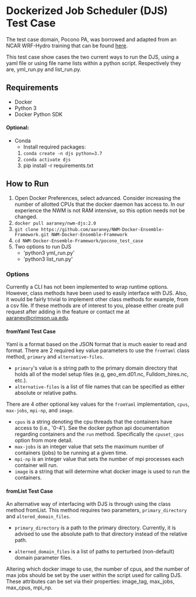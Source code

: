 # Dockerized Job Scheduler (DJS) Test Case

The test case domain, Pocono PA, was borrowed and adapted from
an NCAR WRF-Hydro training that can be found [here](https://github.com/NCAR/wrf_hydro_docker/tree/master/training/Pocono). 

This test case show cases the two current ways to run the DJS, using a yaml file
or using file name lists within a python script. Respectively they are, yml_run.py
and list_run.py.

## Requirements
- Docker
- Python 3
- Docker Python SDK
	
#### Optional:
- Conda
	- Install required packages:
	1. `conda create -n djs python=3.7`
	1. `conda activate djs`
	1. pip install -r requirements.txt


## How to Run
1. Open Docker Preferences, select advanced. Consider increasing the
   number of allotted CPUs that the docker daemon has access to. In our
experience the NWM is not RAM intensive, so this option needs not be
changed.
1. `docker pull aaraney/nwm-djs:2.0`
1. `git clone https://github.com/aaraney/NWM-Docker-Ensemble-Framework.git NWM-Docker-Ensemble-Framework`
1. `cd NWM-Docker-Ensemble-Framework/pocono_test_case`
1. Two options to run DJS
    - 'python3 yml_run.py'
    - 'python3 list_run.py'

### Options
Currently a CLI has not been implemented to wrap runtime
options. However, class methods have been used to easily
interface with DJS. Also, it would be fairly trivial to
implement other class methods for example, from a csv file.
If these methods are of interest to you, please either create
pull request after adding in the feature or contact me at
[aaraney@crimson.ua.edu](mailto:aaraney@crimson.ua.edu).

#### fromYaml Test Case
Yaml is a format based on the JSON format that is much easier to read
and format. There are 2 required key value parameters to use the
`fromYaml` class method, `primary` and `alternative-files`. 
* `primary`'s value is a string path to the primary domain directory that holds all of
the model setup files (e.g, geo_em.d01.nc, Fulldom_hires.nc, etc.).
* `alternative-files` is a list of file names that can be specified as either
absolute or relative paths.

There are 4 other optional key values for the `fromYaml` implementation,
`cpus`, `max-jobs`, `mpi-np`, and `image`.

* `cpus` is a string denoting the cpu threads that the containers have access to (i.e., '0-4').
See the docker python api documentation regarding containers and the `run` method. Specifically
the `cpuset_cpus` option from more detail. 
* `max-jobs` is an integer value that sets the maximum number of containers (jobs) to be running
at a given time.
* `mpi-np` is an integer value that sets the number of mpi processes each container will run.
* `image` is a string that will determine what docker image is used to run the containers. 

#### fromList Test Case
An alternative way of interfacing with DJS is through using the class method
fromList. This method requires two parameters, `primary_directory` and `altered_domain_files`.

* `primary_directory` is a path to the primary directory. Currently, it is advised to use the
absolute path to that directory instead of the relative path. 

* `alterned_domain_files` is a list of paths to perturbed (non-default) domain parameter files. 

Altering which docker image to use, the number of cpus, and the number of max jobs should be set
by the user within the script used for calling DJS. These attributes can be set via their properties:
image_tag, max_jobs, max_cpus, mpi_np.
